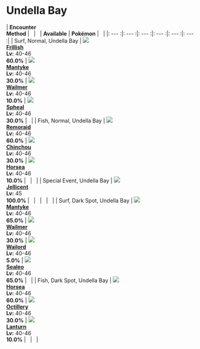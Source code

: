 # Undella Bay

| __Encounter<br>Method__ | &nbsp; | &nbsp; | __Available__ | __Pokémon__ | &nbsp; |
|: --- :|: --- :|: --- :|: --- :|: --- :|: --- :|
| Surf, Normal, Undella Bay | ![][592] <br> __[Frillish]__ <br> __Lv:__ 40-46 <br> __60.0%__ | ![][458] <br> __[Mantyke]__ <br> __Lv:__ 40-46 <br> __30.0%__ | ![][320] <br> __[Wailmer]__ <br> __Lv:__ 40-46 <br> __10.0%__ | ![][363] <br> __[Spheal]__ <br> __Lv:__ 40-46 <br> __30.0%__ | &nbsp; |
| Fish, Normal, Undella Bay | ![][223] <br> __[Remoraid]__ <br> __Lv:__ 40-46 <br> __60.0%__ | ![][170] <br> __[Chinchou]__ <br> __Lv:__ 40-46 <br> __30.0%__ | ![][116] <br> __[Horsea]__ <br> __Lv:__ 40-46 <br> __10.0%__ | &nbsp; | &nbsp; |
| Special Event, Undella Bay | ![][593] <br> __[Jellicent]__ <br> __Lv:__ 45 <br> __100.0%__ | &nbsp; | &nbsp; | &nbsp; | &nbsp; |
| Surf, Dark Spot, Undella Bay | ![][458] <br> __[Mantyke]__ <br> __Lv:__ 40-46 <br> __65.0%__ | ![][320] <br> __[Wailmer]__ <br> __Lv:__ 40-46 <br> __30.0%__ | ![][321] <br> __[Wailord]__ <br> __Lv:__ 40-46 <br> __5.0%__ | ![][364] <br> __[Sealeo]__ <br> __Lv:__ 40-46 <br> __65.0%__ | &nbsp; |
| Fish, Dark Spot, Undella Bay | ![][116] <br> __[Horsea]__ <br> __Lv:__ 40-46 <br> __60.0%__ | ![][224] <br> __[Octillery]__ <br> __Lv:__ 40-46 <br> __30.0%__ | ![][171] <br> __[Lanturn]__ <br> __Lv:__ 40-46 <br> __10.0%__ | &nbsp; | &nbsp; |


[592]: ../img/animated/592.gif
[Frillish]: ../../pokemons/592/
[458]: ../img/animated/458.gif
[Mantyke]: ../../pokemons/458/
[320]: ../img/animated/320.gif
[Wailmer]: ../../pokemons/320/
[363]: ../img/animated/363.gif
[Spheal]: ../../pokemons/363/
[223]: ../img/animated/223.gif
[Remoraid]: ../../pokemons/223/
[170]: ../img/animated/170.gif
[Chinchou]: ../../pokemons/170/
[116]: ../img/animated/116.gif
[Horsea]: ../../pokemons/116/
[593]: ../img/animated/593.gif
[Jellicent]: ../../pokemons/593/
[321]: ../img/animated/321.gif
[Wailord]: ../../pokemons/321/
[364]: ../img/animated/364.gif
[Sealeo]: ../../pokemons/364/
[224]: ../img/animated/224.gif
[Octillery]: ../../pokemons/224/
[171]: ../img/animated/171.gif
[Lanturn]: ../../pokemons/171/